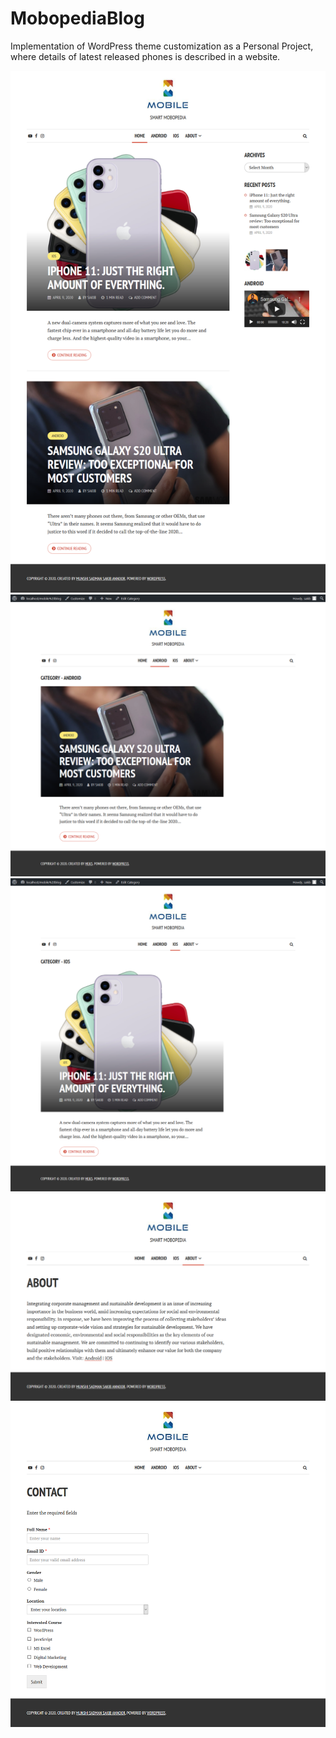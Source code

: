 # MobopediaBlog
Implementation of WordPress theme customization as a Personal Project, where details of latest released phones is described in a website.

![](image/1.png)
![](image/2.png)
![](image/3.png)
![](image/4.png)
![](image/5.png)
